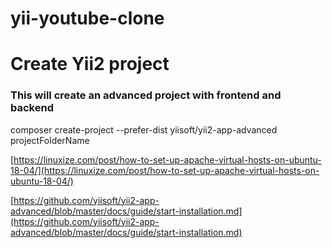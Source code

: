 # yii-youtube-clone

# Create Yii2 project

### This will create an advanced project with frontend and backend

composer create-project --prefer-dist yiisoft/yii2-app-advanced projectFolderName

[https://linuxize.com/post/how-to-set-up-apache-virtual-hosts-on-ubuntu-18-04/](https://linuxize.com/post/how-to-set-up-apache-virtual-hosts-on-ubuntu-18-04/)

[https://github.com/yiisoft/yii2-app-advanced/blob/master/docs/guide/start-installation.md](https://github.com/yiisoft/yii2-app-advanced/blob/master/docs/guide/start-installation.md)